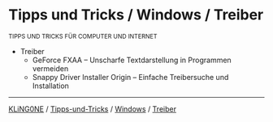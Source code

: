 # Tipps und Tricks / Windows / Treiber
<small>TIPPS UND TRICKS FÜR COMPUTER UND INTERNET</small>

* Treiber
  * GeForce FXAA – Unscharfe Textdarstellung in Programmen vermeiden
  * Snappy Driver Installer Origin – Einfache Treibersuche und Installation

---

[KLiNG0NE](https://github.com/KLiNG0NE/) / [Tipps-und-Tricks](https://github.com/KLiNG0NE/Tipps-und-Tricks) / [Windows](../) / [Treiber](README.md)
